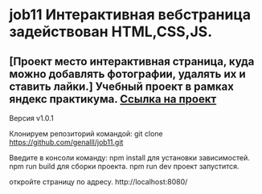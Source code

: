 # job11 Интерактивная вебстраница задействован HTML,CSS,JS.
 [Проект место интерактивная страница, куда можно добавлять фотографии, удалять их и ставить лайки.]
Учебный проект в рамках яндекс практикума.
<a href="https://genalll.github.io/jobs11/">Cсылка на проект </a>
---  

Версия v1.0.1 
 
Клонируем репозиторий командой:
git clone https://github.com/genalll/job11.git

Введите в консоли команду:
npm install для установки зависимостей.
npm run build для сборки проекта.
npm run dev проект запустится.

откройте страницу по адресу.
http://localhost:8080/
